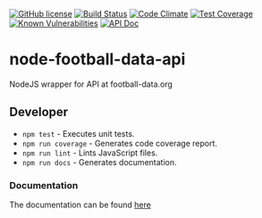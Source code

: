 [![GitHub license](https://img.shields.io/badge/license-MIT-blue.svg?style=flat)](https://raw.githubusercontent.com/fewieden/node-football-data-api/master/LICENSE) [![Build Status](https://travis-ci.org/fewieden/node-football-data-api.svg?branch=master)](https://travis-ci.org/fewieden/node-football-data-api) [![Code Climate](https://codeclimate.com/github/fewieden/node-football-data-api/badges/gpa.svg?style=flat)](https://codeclimate.com/github/fewieden/node-football-data-api) [![Test Coverage](https://codeclimate.com/github/fewieden/node-football-data-api/badges/coverage.svg)](https://codeclimate.com/github/fewieden/node-football-data-api/coverage) [![Known Vulnerabilities](https://snyk.io/test/github/fewieden/node-football-data-api/badge.svg)](https://snyk.io/test/github/fewieden/node-football-data-api) [![API Doc](https://doclets.io/fewieden/node-football-data-api/master.svg)](https://doclets.io/fewieden/node-football-data-api/master)

# node-football-data-api

NodeJS wrapper for API at football-data.org

## Developer

* `npm test` - Executes unit tests.
* `npm run coverage` - Generates code coverage report.
* `npm run lint` - Lints JavaScript files.
* `npm run docs` - Generates documentation.

### Documentation

The documentation can be found [here](https://doclets.io/fewieden/node-football-data-api/master)
